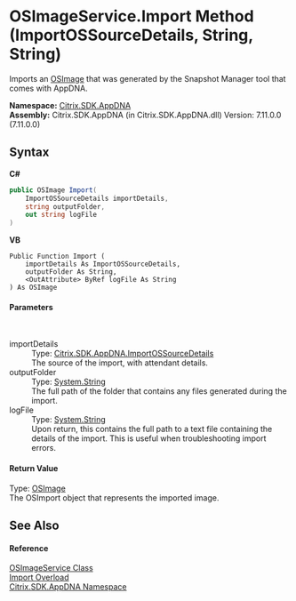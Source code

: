 # OSImageService.Import Method (ImportOSSourceDetails, String, String)
 

Imports an <a href="3392740e-a7b4-99c9-3be9-08c56344708c">OSImage</a> that was generated by the Snapshot Manager tool that comes with AppDNA.

**Namespace:**&nbsp;[Citrix.SDK.AppDNA](index.md)<br />**Assembly:**&nbsp;Citrix.SDK.AppDNA (in Citrix.SDK.AppDNA.dll) Version: 7.11.0.0 (7.11.0.0)

## Syntax

**C#**
```csharp
public OSImage Import(
	ImportOSSourceDetails importDetails,
	string outputFolder,
	out string logFile
)
```

**VB**
```vbnet
Public Function Import ( 
	importDetails As ImportOSSourceDetails,
	outputFolder As String,
	<OutAttribute> ByRef logFile As String
) As OSImage
```


#### Parameters
&nbsp;<dl><dt>importDetails</dt><dd>Type: <a href="890cc3ef-855a-28c7-b564-bd4bdf639d82">Citrix.SDK.AppDNA.ImportOSSourceDetails</a><br />The source of the import, with attendant details.</dd><dt>outputFolder</dt><dd>Type: <a href="http://msdn2.microsoft.com/en-us/library/s1wwdcbf" target="_blank">System.String</a><br />The full path of the folder that contains any files generated during the import.</dd><dt>logFile</dt><dd>Type: <a href="http://msdn2.microsoft.com/en-us/library/s1wwdcbf" target="_blank">System.String</a><br />Upon return, this contains the full path to a text file containing the details of the import. This is useful when troubleshooting import errors.</dd></dl>

#### Return Value
Type: <a href="3392740e-a7b4-99c9-3be9-08c56344708c">OSImage</a><br />The OSImport object that represents the imported image.

## See Also


#### Reference
<a href="4cf2f389-a67d-ba5a-7f17-b1b28d2a5430">OSImageService Class</a><br /><a href="4ae4e812-aa15-e3d0-e86c-d490a28b2844">Import Overload</a><br /><a href="fe2d265b-410b-8b11-1eb4-a790e0b062bf">Citrix.SDK.AppDNA Namespace</a><br />